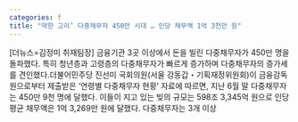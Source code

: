 ```yaml
---
categories: f
title: "약한 고리’ 다중채무자 450만 시대 … 인당 채무액 1억 3천만 원"
---
```

[더뉴스=김정미 취재팀장] 금융기관 3곳 이상에서 돈을 빌린 다중채무자가 450만 명을 돌파했다. 특히 청년층과 고령층의 다중채무자가 빠르게 증가하며 다중채무자의 증가세를 견인했다.더불어민주당 진선미 국회의원(서울 강동갑&#12539;기획재정위원회)이 금융감독원으로부터 제출받은 ‘연령별 다중채무자 현황’ 자료에 따르면, 지난 6월 말 다중채무자는 450만 9천 명에 달했다. 이들이 지고 있는 빚의 규모는 598조 3,345억 원으로 인당 평균 채무액은 1억 3,269만 원에 달했다.																다중채무자는 3개 이상